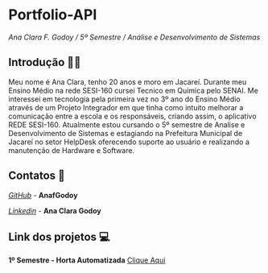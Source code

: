 # Portfolio-API 

*Ana Clara F. Godoy / 5º Semestre / Análise e Desenvolvimento de Sistemas*

## Introdução 👩‍💻
Meu nome é Ana Clara, tenho 20 anos e moro em Jacareí. Durante meu Ensino Médio na rede SESI-160 cursei Tecnico em Química pelo SENAI. Me interessei em tecnologia pela primeira vez no 3º ano do Ensino Médio através de um Projeto Integrador em que tinha como intuito melhorar a comunicação entre a escola e os responsáveis, criando assim, o aplicativo REDE SESI-160. Atualmente estou cursando o 5º semestre de Analise e Desenvolvimento de Sistemas e estagiando na Prefeitura Municipal de Jacareí no setor HelpDesk oferecendo suporte ao usuário e realizando a manutenção de Hardware e Software. 

## Contatos 📲
*[GitHub](https://github.com/AnafGodoy)* - **AnafGodoy**

*[Linkedin](https://www.linkedin.com/in/ana-clara-godoy-2973381b2/)* - **Ana Clara Godoy**

## **Link dos projetos** :computer:
**1º Semestre - Horta Automatizada** [Clique Aqui](https://github.com/AnafGodoy/PI-HortaAutomatizada)



